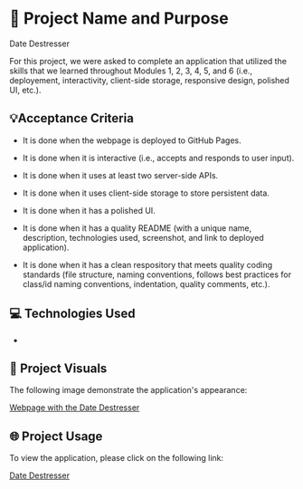 # 📛 Project Name and Purpose
Date Destresser 

For this project, we were asked to complete an application that utilized the skills that we learned throughout Modules 1, 2, 3, 4, 5, and 6 (i.e., deployement, interactivity, client-side storage, responsive design, polished UI, etc.).

## 💡Acceptance Criteria

* It is done when the webpage is deployed to GitHub Pages. 

* It is done when it is interactive (i.e., accepts and responds to user input).

* It is done when it uses at least two server-side APIs.

* It is done when it uses client-side storage to store persistent data. 

* It is done when it has a polished UI. 

* It is done when it has a quality README (with a unique name, description, technologies used, screenshot, and link to deployed application).

* It is done when it has a clean respository that meets quality coding standards (file structure, naming conventions, follows best practices for class/id naming conventions, indentation, quality comments, etc.).

## 💻 Technologies Used

* 

## 👀 Project Visuals
The following image demonstrate the application's appearance: 

[Webpage with the Date Destresser](./)

## 🌐 Project Usage
To view the application, please click on the following link: 

[Date Destresser](https://yvettesalinas.github.io/date-destresser/?)



